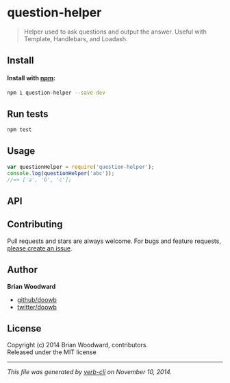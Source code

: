 # question-helper 

> Helper used to ask questions and output the answer. Useful with Template, Handlebars, and Loadash.

## Install
#### Install with [npm](npmjs.org):

```bash
npm i question-helper --save-dev
```

## Run tests

```bash
npm test
```

## Usage

```js
var questionHelper = require('question-helper');
console.log(questionHelper('abc'));
//=> ['a', 'b', 'c'];
```

## API


## Contributing
Pull requests and stars are always welcome. For bugs and feature requests, [please create an issue][issues].

## Author

**Brian Woodward**
 
+ [github/doowb](https://github.com/doowb)
+ [twitter/doowb](http://twitter.com/doowb) 

## License
Copyright (c) 2014 Brian Woodward, contributors.  
Released under the MIT license

***

_This file was generated by [verb-cli](https://github.com/assemble/verb-cli) on November 10, 2014._

[issues]: https://github.com/doowb/question-helper/issues